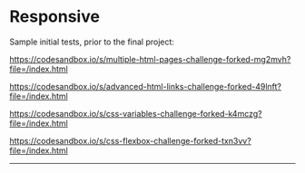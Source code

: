 # Responsive

Sample initial tests, prior to the final project:

https://codesandbox.io/s/multiple-html-pages-challenge-forked-mg2mvh?file=/index.html

https://codesandbox.io/s/advanced-html-links-challenge-forked-49lnft?file=/index.html

https://codesandbox.io/s/css-variables-challenge-forked-k4mczg?file=/index.html

https://codesandbox.io/s/css-flexbox-challenge-forked-txn3vv?file=/index.html

*****





